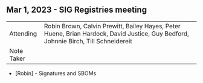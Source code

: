 ## Mar 1, 2023 - SIG Registries meeting 

|          |      | 
| -------- | -------- |
| Attending  | Robin Brown, Calvin Prewitt, Bailey Hayes, Peter Huene, Brian Hardock, David Justice, Guy Bedford, Johnnie Birch, Till Schneidereit
| Note Taker | 

* [Robin] - Signatures and SBOMs
